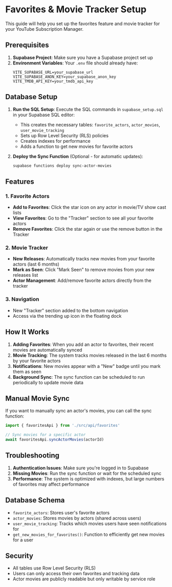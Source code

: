 # Favorites & Movie Tracker Setup

This guide will help you set up the favorites feature and movie tracker for your YouTube Subscription Manager.

## Prerequisites

1. **Supabase Project**: Make sure you have a Supabase project set up
2. **Environment Variables**: Your `.env` file should already have:
   ```
   VITE_SUPABASE_URL=your_supabase_url
   VITE_SUPABASE_ANON_KEY=your_supabase_anon_key
   VITE_TMDB_API_KEY=your_tmdb_api_key
   ```

## Database Setup

1. **Run the SQL Setup**: Execute the SQL commands in `supabase_setup.sql` in your Supabase SQL editor:
   - This creates the necessary tables: `favorite_actors`, `actor_movies`, `user_movie_tracking`
   - Sets up Row Level Security (RLS) policies
   - Creates indexes for performance
   - Adds a function to get new movies for favorite actors

2. **Deploy the Sync Function** (Optional - for automatic updates):
   ```bash
   supabase functions deploy sync-actor-movies
   ```

## Features

### 1. Favorite Actors
- **Add to Favorites**: Click the star icon on any actor in movie/TV show cast lists
- **View Favorites**: Go to the "Tracker" section to see all your favorite actors
- **Remove Favorites**: Click the star again or use the remove button in the Tracker

### 2. Movie Tracker
- **New Releases**: Automatically tracks new movies from your favorite actors (last 6 months)
- **Mark as Seen**: Click "Mark Seen" to remove movies from your new releases list
- **Actor Management**: Add/remove favorite actors directly from the tracker

### 3. Navigation
- New "Tracker" section added to the bottom navigation
- Access via the trending up icon in the floating dock

## How It Works

1. **Adding Favorites**: When you add an actor to favorites, their recent movies are automatically synced
2. **Movie Tracking**: The system tracks movies released in the last 6 months by your favorite actors
3. **Notifications**: New movies appear with a "New" badge until you mark them as seen
4. **Background Sync**: The sync function can be scheduled to run periodically to update movie data

## Manual Movie Sync

If you want to manually sync an actor's movies, you can call the sync function:

```javascript
import { favoritesApi } from './src/api/favorites'

// Sync movies for a specific actor
await favoritesApi.syncActorMovies(actorId)
```

## Troubleshooting

1. **Authentication Issues**: Make sure you're logged in to Supabase
2. **Missing Movies**: Run the sync function or wait for the scheduled sync
3. **Performance**: The system is optimized with indexes, but large numbers of favorites may affect performance

## Database Schema

- `favorite_actors`: Stores user's favorite actors
- `actor_movies`: Stores movies by actors (shared across users)
- `user_movie_tracking`: Tracks which movies users have seen notifications for
- `get_new_movies_for_favorites()`: Function to efficiently get new movies for a user

## Security

- All tables use Row Level Security (RLS)
- Users can only access their own favorites and tracking data
- Actor movies are publicly readable but only writable by service role